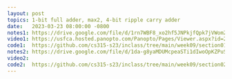 ```yaml
---
layout: post
topics: 1-bit full adder, max2, 4-bit ripple carry adder
date:   2023-03-23 08:00:00 -0800
notes1: https://drive.google.com/file/d/1rn7WBF8_xo2hf5JNPkjfQpk7jVWomZyP/view?usp=share_link
video1: https://usfca.hosted.panopto.com/Panopto/Pages/Viewer.aspx?id=2ff3a7f4-f56f-43d9-a34f-af93011bd998 
code1:  https://github.com/cs315-s23/inclass/tree/main/week09/section01
notes2: https://drive.google.com/file/d/1da-g8yaMDUMcpeaSTi1dIwoOpKZPuScc/view?usp=share_link
video2: 
code2:  https://github.com/cs315-s23/inclass/tree/main/week09/section02
---
```

